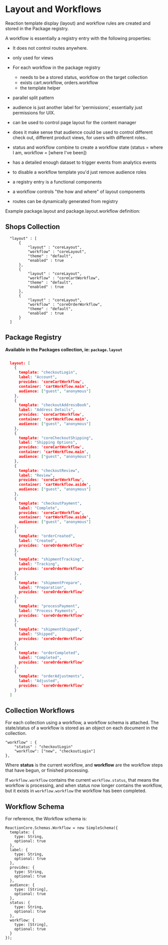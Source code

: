 # Layout and Workflows
Reaction template display (layout) and workflow rules are created and stored in the Package registry.

A workflow is essentially a registry entry with the following properties:
- It does not control routes anywhere.
- only used for views
- For each workflow in the package registry
  - needs to be a stored status, workflow on the target collection
  - exists cart.workflow, orders.workflow
  - the template helper

- parallel split pattern
- audience is just another label for 'permissions', essentially just permissions for UIX.
- can be used to control page layout for the content manager
- does it make sense that audience could be used to control different check out, different product views,  for users with different roles..
- status and workflow combine to create a workflow state (status = where I am, workflow = [where I've been])
- has a detailed enough dataset to trigger events from analytics events
- to disable a workflow template you'd just remove audience roles
- a registry entry is a functional components
- a workflow controls "the how and where" of layout components
- routes can be dynamically generated from registry

Example package.layout and package.layout.workflow definition:

## Shops Collection

```
  "layout" : [
      {
          "layout" : "coreLayout",
          "workflow" : "coreLayout",
          "theme" : "default",
          "enabled" : true
      },
      {
          "layout" : "coreLayout",
          "workflow" : "coreCartWorkflow",
          "theme" : "default",
          "enabled" : true
      },
      {
          "layout" : "coreLayout",
          "workflow" : "coreOrderWorkflow",
          "theme" : "default",
          "enabled" : true
      }
  ]
```

## Package Registry
**Available in the Packages collection, ie: `package.layout`**

```json

  layout: [
    {
      template: "checkoutLogin",
      label: "Account",
      provides: 'coreCartWorkflow',
      container: 'cartWorkflow.main',
      audience: ["guest", "anonymous"]
    },
    {
      template: "checkoutAddressBook",
      label: "Address Details",
      provides: 'coreCartWorkflow',
      container: 'cartWorkflow.main',
      audience: ["guest", "anonymous"]
    },
    {
      template: "coreCheckoutShipping",
      label: "Shipping Options",
      provides: 'coreCartWorkflow',
      container: 'cartWorkflow.main',
      audience: ["guest", "anonymous"]
    },
    {
      template: "checkoutReview",
      label: "Review",
      provides: 'coreCartWorkflow',
      container: 'cartWorkflow.aside',
      audience: ["guest", "anonymous"]
    },
    {
      template: "checkoutPayment",
      label: "Complete",
      provides: 'coreCartWorkflow',
      container: 'cartWorkflow.aside',
      audience: ["guest", "anonymous"]
    },
    {
      template: "orderCreated",
      label: "Created",
      provides: 'coreOrderWorkflow'
    },
    {
      template: "shipmentTracking",
      label: "Tracking",
      provides: 'coreOrderWorkflow'
    },
    {
      template: "shipmentPrepare",
      label: "Preparation",
      provides: 'coreOrderWorkflow'
    },
    {
      template: "processPayment",
      label: "Process Payments",
      provides: 'coreOrderWorkflow'
    },
    {
      template: "shipmentShipped",
      label: "Shipped",
      provides: 'coreOrderWorkflow'
    },
    {
      template: "orderCompleted",
      label: "Completed",
      provides: 'coreOrderWorkflow'
    },
    {
      template: "orderAdjustments",
      label: "Adjusted",
      provides: 'coreOrderWorkflow'
    }
  ]
```

## Collection Workflows
For each collection using a workflow, a workflow schema is attached.  The state/status of a workflow is stored as an object on each document in the collection.

```
"workflow" : {
    "status" : "checkoutLogin"
    "workflow": ["new", "checkoutLogin"]
},
```

Where **status** is the current workflow, and **workflow** are the workflow steps that have begun, or finished processing.

If `workflow.workflow` contains the current `workflow.status`, that means the workflow is processing, and when status now longer contains the workflow, but it exists in `workflow.workflow` the workflow has been completed.

## Workflow Schema
For reference, the Workflow schema is:

```
ReactionCore.Schemas.Workflow = new SimpleSchema({
  template: {
    type: String,
    optional: true
  },
  label: {
    type: String,
    optional: true
  },
  provides: {
    type: String,
    optional: true
  },
  audience: {
    type: [String],
    optional: true
  },
  status: {
    type: String,
    optional: true
  },
  workflow: {
    type: [String],
    optional: true
  }
});
```
